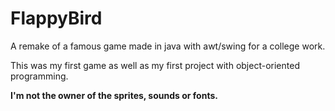 # FlappyBird

A remake of a famous game made in java with awt/swing for a college work.

This was my first game as well as my first project with object-oriented programming.

**I'm not the owner of the sprites, sounds or fonts.**
